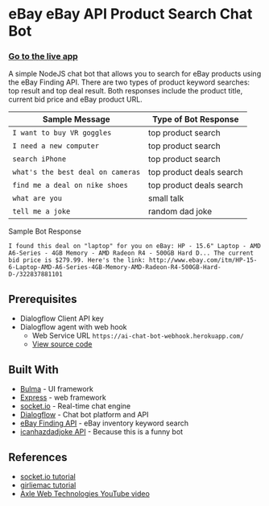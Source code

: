 # eBay eBay API Product Search Chat Bot

### [Go to the live app](https://ebay-chat-bot.herokuapp.com/)

A simple NodeJS chat bot that allows you to search for eBay products using the eBay Finding API. There are two types of product keyword searches: top result and top deal result. Both responses include the product title, current bid price and eBay product URL.

Sample Message | Type of Bot Response
-- | --
`I want to buy VR goggles` | top product search
`I need a new computer` | top product search
`search iPhone` | top product search
`what's the best deal on cameras` | top product deals search
`find me a deal on nike shoes` | top product deals search
`what are you` | small talk
`tell me a joke` | random dad joke

Sample Bot Response

`I found this deal on "laptop" for you on eBay: HP - 15.6" Laptop - AMD A6-Series - 4GB Memory - AMD Radeon R4 - 500GB Hard D... The current bid price is $279.99. Here's the link: http://www.ebay.com/itm/HP-15-6-Laptop-AMD-A6-Series-4GB-Memory-AMD-Radeon-R4-500GB-Hard-D-/322837881101`

## Prerequisites

* Dialogflow Client API key
* Dialogflow agent with web hook
  * Web Service URL `https://ai-chat-bot-webhook.herokuapp.com/`
  * [View source code](https://github.com/christylaguardia/ai-chat-bot-webhook)

## Built With

* [Bulma](https://bulma.io/) - UI framework
* [Express](http://expressjs.com/) - web framework
* [socket.io](https://socket.io/) - Real-time chat engine
* [Dialogflow](https://dialogflow.com/) - Chat bot platform and API
* [eBay Finding API](http://developer.ebay.com/DevZone/finding/CallRef/findItemsByKeywords.html) - eBay inventory keyword search
* [icanhazdadjoke API](https://icanhazdadjoke.com/) - Because this is a funny bot

## References

* [socket.io tutorial](https://socket.io/get-started/chat/)
* [girliemac tutorial](https://github.com/girliemac/web-speech-ai)
* [Axle Web Technologies YouTube video](https://www.youtube.com/watch?v=1cD9vU7Ubyg)